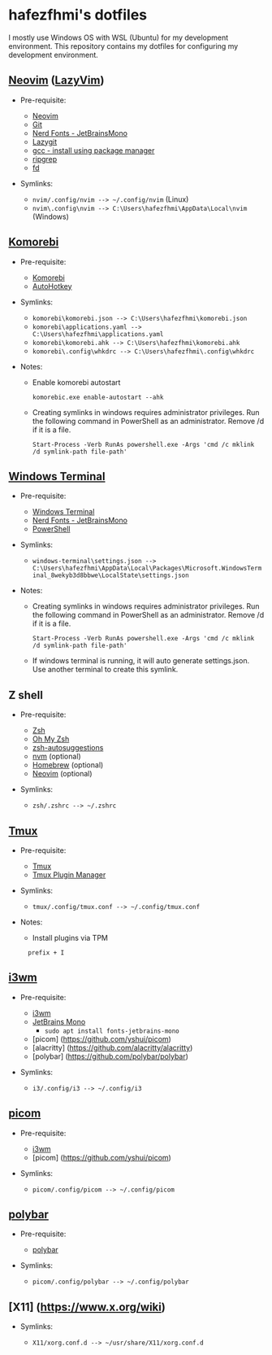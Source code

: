 # hafezfhmi's dotfiles

I mostly use Windows OS with WSL (Ubuntu) for my development environment. This repository contains my dotfiles for configuring my development environment.

## [Neovim](https://neovim.io/) ([LazyVim](https://www.lazyvim.org/))

- Pre-requisite:

  - [Neovim](https://neovim.io/)
  - [Git](https://git-scm.com)
  - [Nerd Fonts - JetBrainsMono](https://www.nerdfonts.com/#home)
  - [Lazygit](https://github.com/jesseduffield/lazygit)
  - [gcc - install using package manager](https://gcc.gnu.org)
  - [ripgrep](https://github.com/BurntSushi/ripgrep)
  - [fd](https://github.com/sharkdp/fd)

- Symlinks:

  - `nvim/.config/nvim --> ~/.config/nvim` (Linux)
  - `nvim\.config\nvim --> C:\Users\hafezfhmi\AppData\Local\nvim` (Windows)

## [Komorebi](https://github.com/LGUG2Z/komorebi)

- Pre-requisite:

  - [Komorebi](https://github.com/LGUG2Z/komorebi)
  - [AutoHotkey](https://scoop.sh/#/apps?q=autohotkey&id=a0ad197d665b3996fd64052d328b6f8874a6b8de)

- Symlinks:

  - `komorebi\komorebi.json --> C:\Users\hafezfhmi\komorebi.json`
  - `komorebi\applications.yaml --> C:\Users\hafezfhmi\applications.yaml`
  - `komorebi\komorebi.ahk --> C:\Users\hafezfhmi\komorebi.ahk`
  - `komorebi\.config\whkdrc --> C:\Users\hafezfhmi\.config\whkdrc`

- Notes:

  - Enable komorebi autostart

    ```shell
    komorebic.exe enable-autostart --ahk
    ```

  - Creating symlinks in windows requires administrator privileges. Run the following command in PowerShell as an administrator. Remove /d if it is a file.

    ```shell
    Start-Process -Verb RunAs powershell.exe -Args 'cmd /c mklink /d symlink-path file-path'
    ```

## [Windows Terminal](https://apps.microsoft.com/detail/9n0dx20hk701?rtc=1&hl=en-my&gl=MY)

- Pre-requisite:

  - [Windows Terminal](https://apps.microsoft.com/detail/9n0dx20hk701?rtc=1&hl=en-my&gl=MY)
  - [Nerd Fonts - JetBrainsMono](https://www.nerdfonts.com/#home)
  - [PowerShell](https://apps.microsoft.com/detail/9mz1snwt0n5d?rtc=1&hl=en-my&gl=MY)

- Symlinks:

  - `windows-terminal\settings.json --> C:\Users\hafezfhmi\AppData\Local\Packages\Microsoft.WindowsTerminal_8wekyb3d8bbwe\LocalState\settings.json`

- Notes:

  - Creating symlinks in windows requires administrator privileges. Run the following command in PowerShell as an administrator. Remove /d if it is a file.

    ```shell
    Start-Process -Verb RunAs powershell.exe -Args 'cmd /c mklink /d symlink-path file-path'
    ```

  - If windows terminal is running, it will auto generate settings.json. Use another terminal to create this symlink.

## Z shell

- Pre-requisite:

  - [Zsh](https://github.com/ohmyzsh/ohmyzsh/wiki/Installing-ZSH)
  - [Oh My Zsh](https://ohmyz.sh/)
  - [zsh-autosuggestions](https://github.com/zsh-users/zsh-autosuggestions/blob/master/INSTALL.md#oh-my-zsh)
  - [nvm](https://github.com/nvm-sh/nvm) (optional)
  - [Homebrew](https://brew.sh/) (optional)
  - [Neovim](https://neovim.io/) (optional)

- Symlinks:

  - `zsh/.zshrc --> ~/.zshrc`

## [Tmux](https://github.com/tmux/tmux/wiki)

- Pre-requisite:

  - [Tmux](https://github.com/tmux/tmux/wikihttps://github.com/tmux/tmux/wiki)
  - [Tmux Plugin Manager](https://github.com/tmux-plugins/tpm)

- Symlinks:

  - `tmux/.config/tmux.conf --> ~/.config/tmux.conf`

- Notes:

  - Install plugins via TPM

  ```shell
    prefix + I
  ```

## [i3wm](https://i3wm.org)

- Pre-requisite:

  - [i3wm](https://i3wm.org)
  - [JetBrains Mono](https://www.nerdfonts.com)
    - `sudo apt install fonts-jetbrains-mono` 
  - [picom] (https://github.com/yshui/picom)
  - [alacritty] (https://github.com/alacritty/alacritty)
  - [polybar] (https://github.com/polybar/polybar)

- Symlinks:

  - `i3/.config/i3 --> ~/.config/i3`

## [picom](https://github.com/yshui/picom)

- Pre-requisite:

  - [i3wm](https://i3wm.org)
  - [picom] (https://github.com/yshui/picom)

- Symlinks:

  - `picom/.config/picom --> ~/.config/picom`

## [polybar](https://github.com/polybar/polybar)

- Pre-requisite:

  - [polybar](https://github.com/polybar/polybar)

- Symlinks:

  - `picom/.config/polybar --> ~/.config/polybar`

## [X11] (https://www.x.org/wiki)

- Symlinks:

  - `X11/xorg.conf.d --> ~/usr/share/X11/xorg.conf.d`
